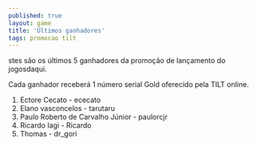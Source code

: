 ```yaml
---
published: true
layout: game
title: 'Últimos ganhadores'
tags: promocao tilt
---
```

stes são os últimos 5 ganhadores da promoção de lançamento do jogosdaqui.

Cada ganhador receberá 1 número serial Gold oferecido pela TILT online.
<ol>
	<li>Ectore Cecato - ececato</li>
	<li>Elano vasconcelos - tarutaru</li>
	<li>Paulo Roberto de Carvalho Júnior - paulorcjr</li>
	<li>Ricardo Iagi - Ricardo</li>
	<li>Thomas - dr_gori</li>
</ol>